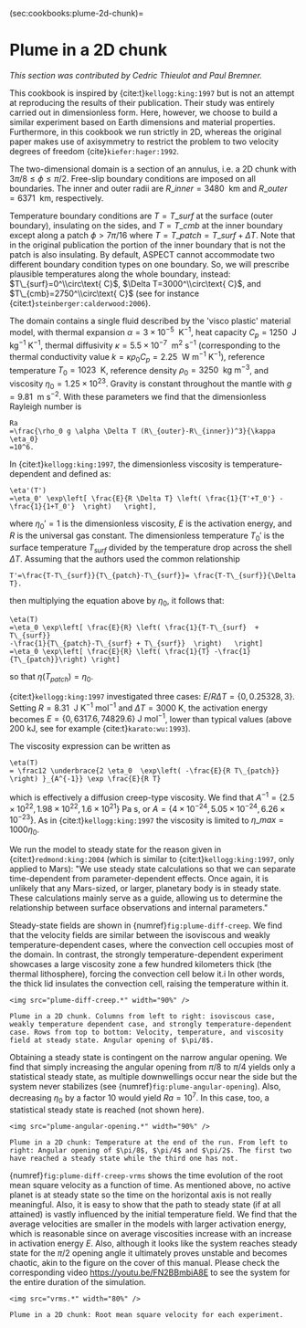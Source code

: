 (sec:cookbooks:plume-2d-chunk)=
# Plume in a 2D chunk

*This section was contributed by Cedric Thieulot and Paul Bremner.*

This cookbook is inspired by {cite:t}`kellogg:king:1997` but
is not an attempt at reproducing the results of their publication. Their study
was entirely carried out in dimensionless form. Here, however, we choose to
build a similar experiment based on Earth dimensions and material properties.
Furthermore, in this cookbook we run strictly in 2D, whereas the original
paper makes use of axisymmetry to restrict the problem to two velocity degrees
of freedom {cite}`kiefer:hager:1992`.

The two-dimensional domain is a section of an annulus, i.e. a 2D chunk with
$3\pi/8 \leq \phi \leq \pi/2$. Free-slip boundary conditions are imposed on
all boundaries. The inner and outer radii are
$R\_{inner}=3480~\text{ km}$ and
$R\_{outer}=6371~\text{ km}$, respectively.

Temperature boundary conditions are $T=T\_{surf}$ at the surface
(outer boundary), insulating on the sides, and $T=T\_{cmb}$ at the
inner boundary except along a patch $\phi > 7\pi/16$ where
$T=T\_{patch}=T\_{surf}+\Delta T$. Note that in the
original publication the portion of the inner boundary that is not the patch
is also insulating. By default, ASPECT cannot accommodate two different boundary
condition types on one boundary. So, we will prescribe plausible temperatures
along the whole boundary, instead: $T\_{surf}=0^\\circ\text{ C}$,
$\Delta T=3000^\\circ\text{ C}$, and $T\_{cmb}=2750^\\circ\text{ C}$
(see for instance {cite:t}`steinberger:calderwood:2006`).

The domain contains a single fluid described by the 'visco
plastic' material model, with thermal expansion
$\alpha=3\times 10^{-5}~\text{ K}^{-1}$, heat capacity
$C_p=1250~\text{ J kg}^{-1}\text{ K}^{-1}$, thermal diffusivity
$\kappa=5.5\times 10^{-7}~\text{ m}^2\text{ s}^{-1}$ (corresponding to the
thermal conductivity value
$k=\kappa \rho_0 C_p=2.25~\text{ W}\text{ m}^{-1} \text{ K}^{-1}$), reference
temperature $T_0=1023~\text{ K}$, reference density
$\rho_0=3250~\text{ kg m}^{-3}$, and viscosity
$\eta_0=1.25\times 10^{23}$. Gravity is constant throughout the mantle with
$g=9.81~\text{ m s}^{-2}$. With these parameters we find that the
dimensionless Rayleigh number is
```{math}
Ra
=\frac{\rho_0 g \alpha \Delta T (R\_{outer}-R\_{inner})^3}{\kappa \eta_0}
=10^6.
```
In {cite:t}`kellogg:king:1997`, the dimensionless viscosity is
temperature-dependent and defined as:
```{math}
\eta'(T')
=\eta_0' \exp\left[ \frac{E}{R \Delta T} \left( \frac{1}{T'+T_0'} -\frac{1}{1+T_0'}  \right)   \right],
```
where $\eta_0'=1$ is the dimensionless viscosity, $E$ is the activation
energy, and $R$ is the universal gas constant. The dimensionless temperature
$T_0'$ is the surface temperature $T_{surf}$ divided by the temperature drop
across the shell $\Delta T$. Assuming that the authors used the common
relationship
```{math}
T'=\frac{T-T\_{surf}}{T\_{patch}-T\_{surf}}= \frac{T-T\_{surf}}{\Delta T}.
```
then multiplying the equation above by $\eta_0$, it follows that:
```{math}
\eta(T)
=\eta_0 \exp\left[ \frac{E}{R} \left( \frac{1}{T-T\_{surf}  + T\_{surf}}
-\frac{1}{T\_{patch}-T\_{surf} + T\_{surf}}  \right)   \right]
=\eta_0 \exp\left[ \frac{E}{R} \left( \frac{1}{T} -\frac{1}{T\_{patch}}\right) \right]
```
so that $\eta(T_{patch})=\eta_0$.

{cite:t}`kellogg:king:1997` investigated three cases:
$E/R \Delta T = \{0,0.25328,3\}$. Setting
$R=8.31~\text{ J K}^{-1}\text{ mol}^{-1}$ and $\Delta T=3000\text{ K}$, the
activation energy becomes $E=\{ 0, 6317.6 , 74829.6 \}\text{ J mol}^{-1}$,
lower than typical values (above 200&nbsp;kJ, see for example {cite:t}`karato:wu:1993`).

The viscosity expression can be written as
```{math}
\eta(T)
= \frac12 \underbrace{2 \eta_0  \exp\left( -\frac{E}{R T\_{patch}} \right) }_{A^{-1}} \exp \frac{E}{R T}
```
which is effectively a diffusion creep-type viscosity. We find that
$A^{-1} = \{ 2.5\times 10^{22}, 1.98\times 10^{22} , 1.6\times 10^{21} \}\text{ Pa s}$,
or $A = \{ 4\times 10^{-24}, 5.05\times 10^{-24},  6.26\times 10^{-23}\}$. As
in {cite:t}`kellogg:king:1997` the viscosity is limited to
$\eta\_{max}=1000\eta_0$.

We run the model to steady state for the reason given in
{cite:t}`redmond:king:2004` (which is similar to {cite:t}`kellogg:king:1997`,
only applied to Mars): "We use steady state calculations so that
we can separate time-dependent from parameter-dependent effects. Once again,
it is unlikely that any Mars-sized, or larger, planetary body is in steady
state. These calculations mainly serve as a guide, allowing us to determine
the relationship between surface observations and internal parameters."

Steady-state fields are shown in {numref}`fig:plume-diff-creep`. We find that the velocity
fields are similar between the isoviscous and weakly temperature-dependent
cases, where the convection cell occupies most of the domain. In contrast, the
strongly temperature-dependent experiment showcases a large viscosity zone a
few hundred kilometers thick (the thermal lithosphere), forcing the convection
cell below it.i In other words, the thick lid insulates the convection cell,
raising the temperature within it.

```{figure-md} fig:plume-diff-creep
<img src="plume-diff-creep.*" width="90%" />

Plume in a 2D chunk. Columns from left to right: isoviscous case, weakly temperature dependent case, and strongly temperature-dependent case. Rows from top to bottom: Velocity, temperature, and viscosity field at steady state. Angular opening of $\pi/8$.
```

Obtaining a steady state is contingent on the narrow angular opening. We find
that simply increasing the angular opening from $\pi/8$ to $\pi/4$ yields only
a statistical steady state, as multiple downwellings occur near the side but
the system never stabilizes (see {numref}`fig:plume-angular-opening`). Also, decreasing $\eta_0$
by a factor 10 would yield $Ra=10^7$. In this case, too, a statistical steady
state is reached (not shown here).


```{figure-md} fig:plume-angular-opening
<img src="plume-angular-opening.*" width="90%" />

Plume in a 2D chunk: Temperature at the end of the run. From left to right: Angular opening of $\pi/8$, $\pi/4$ and $\pi/2$. The first two have reached a steady state while the third one has not.
```

{numref}`fig:plume-diff-creep-vrms` shows the time evolution of the root mean square velocity as
a function of time. As mentioned above, no active planet is at steady state so
the time on the horizontal axis is not really meaningful. Also, it is easy to
show that the path to steady state (if at all attained) is vastly influenced
by the initial temperature field. We find that the average velocities are
smaller in the models with larger activation energy, which is reasonable since
on average viscosities increase with an increase in activation energy $E$.
Also, although it looks like the system reaches steady state for the $\pi/2$
opening angle it ultimately proves unstable and becomes chaotic, akin to the
figure on the cover of this manual. Please check the corresponding video
<https://youtu.be/FN2BBmbiA8E> to see the system for the entire duration of
the simulation.

```{figure-md} fig:plume-diff-creep-vrms
<img src="vrms.*" width="80%" />

Plume in a 2D chunk: Root mean square velocity for each experiment.
```
